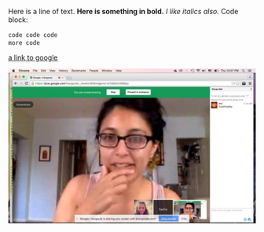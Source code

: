 Here is a line of text.
**Here is something in bold.**
*I like italics also.*
Code block:
```
code code code
more code
```

[a link to google](https://www.google.com)

![great pair with Sasha](screenshot.png)